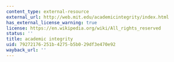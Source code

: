 ```yaml
---
content_type: external-resource
external_url: http://web.mit.edu/academicintegrity/index.html
has_external_license_warning: true
license: https://en.wikipedia.org/wiki/All_rights_reserved
status: ''
title: academic integrity
uid: 79272176-251b-4275-b5b0-29df3e470e92
wayback_url: ''
---
```

